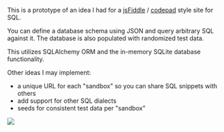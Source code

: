 This is a prototype of an idea I had for a [jsFiddle](http://jsfiddle.net/) / [codepad](http://codepad.org/) style site for SQL. 

You can define a database schema using JSON and query arbitrary SQL against it. The database is also populated with randomized test data. 

This utilizes SQLAlchemy ORM and the in-memory SQLite database functionality.

Other ideas I may implement:

  * a unique URL for each "sandbox" so you can share SQL snippets with others
  * add support for other SQL dialects
  * seeds for consistent test data per "sandbox"

![](https://github.com/kdeloach/labs/raw/master/python/sqlsandbox/static/preview2.PNG)
